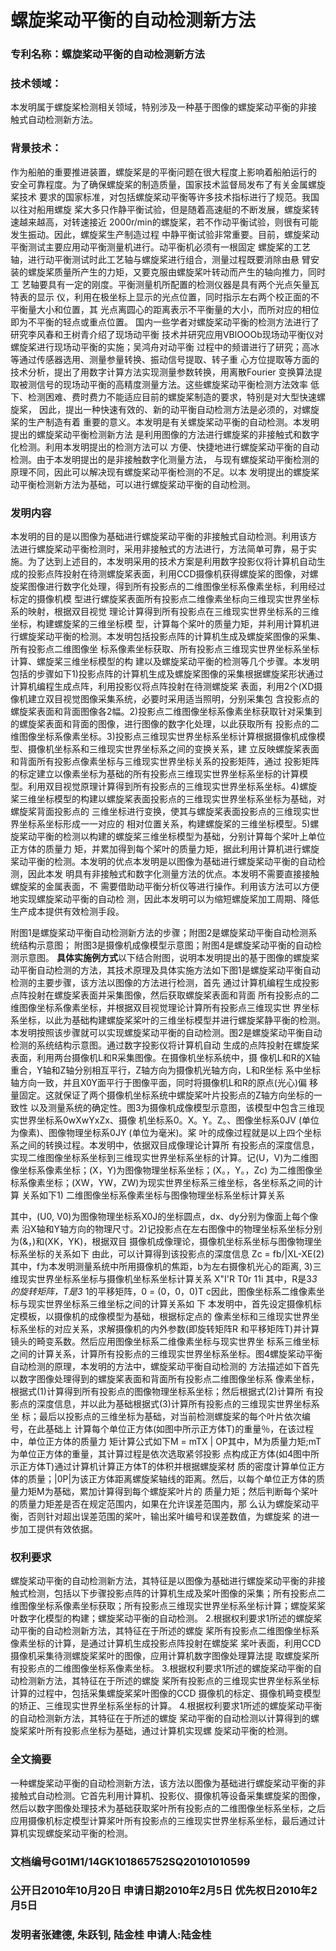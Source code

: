 # 螺旋桨动平衡的自动检测新方法



### **专利名称**：螺旋桨动平衡的自动检测新方法

### **技术领域**：

本发明属于螺旋桨检测相关领域，特别涉及一种基于图像的螺旋桨动平衡的非接 触式自动检测新方法。

### **背景技术**：

作为船舶的重要推进装置，螺旋桨是的平衡问题在很大程度上影响着船舶运行的 安全可靠程度。为了确保螺旋桨的制造质量，国家技术监督局发布了有关金属螺旋桨技术 要求的国家标准，对包括螺旋桨动平衡等许多技术指标进行了规范。我国以往对船用螺旋 桨大多只作静平衡试验，但是随着高速艇的不断发展，螺旋桨转速越来越高，对转速接近 2000r/min的螺旋桨，若不作动平衡试验，则很有可能发生振动。因此，螺旋桨生产制造过程 中静平衡试验非常重要。目前，螺旋桨动平衡测试主要应用动平衡测量机进行。动平衡机必须有一根固定 螺旋桨的工艺轴，进行动平衡测试时此工艺轴与螺旋桨进行组合，测量过程既要消除由悬 臂安装的螺旋桨质量所产生的力矩，又要克服由螺旋桨叶转动而产生的轴向推力，同时工 艺轴要具有一定的刚度。平衡测量机所配置的检测仪器是具有两个光点矢量瓦特表的显示 仪，利用在极坐标上显示的光点位置，同时指示左右两个校正面的不平衡量大小和位置，其 光点离圆心的距离表示不平衡量的大小，而所对应的相位即为不平衡的轻点或重点位置。 国内一些学者对螺旋桨动平衡的检测方法进行了研究李风春和王树青介绍了现场动平衡 技术并研究应用VBlOOOb现场动平衡仪对螺旋桨进行现场动平衡的实施；吴鸿舟对动平衡 过程中的频谱进行了研究；高冰等通过传感器选用、测量参量转换、振动信号提取、转子重 心方位提取等方面的技术分析，提出了用数字计算方法实现测量参数转换，用离散Fourier 变换算法提取被测信号的现场动平衡的高精度测量方法。这些螺旋桨动平衡检测方法效率 低下、检测困难、费时费力不能适应目前的螺旋桨制造的要求，特别是对大型快速螺旋桨， 因此，提出一种快速有效的、新的动平衡自动检测方法是必须的，对螺旋桨的生产制造有着 重要的意义。本发明是有关螺旋桨动平衡的自动检测。本发明提出的螺旋桨动平衡检测新方法 是利用图像的方法进行螺旋桨的非接触式和数字化检测。利用本发明提出的检测方法可以 方便、快捷地进行螺旋桨动平衡的自动检测。由于本发明提出的是非接触数字化测量方法， 与现有螺旋桨动平衡检测的原理不同，因此可以解决现有螺旋桨动平衡检测的不足。以本 发明提出的螺旋桨动平衡检测新方法为基础，可以进行螺旋桨动平衡的自动检测。

### **发明内容**

本发明的目的是以图像为基础进行螺旋桨动平衡的非接触式自动检测。利用该方 法进行螺旋桨动平衡检测时，采用非接触式的方法进行，方法简单可靠，易于实施。为了达到上述目的，本发明采用的技术方案是利用数字投影仪将计算机自动生 成的投影点阵投射在待测螺旋桨表面，利用CCD摄像机获得螺旋桨的图像，对螺旋桨图像进行数字化处理，得到所有投影点的二维图像坐标系像素坐标，利用经过标定的摄像机模 型进行螺旋桨表面所有投影点二维像素坐标向三维现实世界坐标系的映射，根据双目视觉 理论计算得到所有投影点在三维现实世界坐标系的三维坐标，构建螺旋桨的三维坐标模 型，计算每个桨叶的质量力矩，并利用计算机进行螺旋桨动平衡的检测。本发明包括投影点阵的计算机生成及螺旋桨图像的采集、所有投影点二维图像坐 标系像素坐标获取、所有投影点三维现实世界坐标系坐标计算、螺旋桨三维坐标模型的构 建以及螺旋桨动平衡的检测等几个步骤。本发明包括的步骤如下1)投影点阵的计算机生成及螺旋桨图像的采集根据螺旋桨形状通过计算机编程生成点阵，利用投影仪将点阵投射在待测螺旋桨 表面，利用2个(XD摄像机建立双目视觉图像采集系统，必要时采用适当照明，分别采集包 含投影点的螺旋桨表面和背面图像各2幅。2)投影点二维图像坐标系像素坐标获取针对采集到的螺旋桨表面和背面的图像，进行图像的数字化处理，以此获取所有 投影点的二维图像坐标系像素坐标。3)投影点三维现实世界坐标系坐标计算根据摄像机成像模型、摄像机坐标系和三维现实世界坐标系之间的变换关系，建 立反映螺旋桨表面和背面所有投影点像素坐标与三维现实世界坐标关系的投影矩阵，通过 投影矩阵的标定建立以像素坐标为基础的所有投影点三维现实世界坐标系坐标的计算模 型。利用双目视觉原理计算得到所有投影点的三维现实世界坐标系坐标。4)螺旋桨三维坐标模型的构建以螺旋桨表面投影点的三维现实世界坐标系坐标为基础，对螺旋桨背面投影点的 三维坐标进行变换，使其与螺旋桨表面投影点的三维现实世界坐标系坐标形成一一对应的 相对位置关系，构建螺旋桨的三维坐标模型。5)螺旋桨动平衡的检测以构建的螺旋桨三维坐标模型为基础，分别计算每个桨叶上单位正方体的质量力 矩，并累加得到每个桨叶的质量力矩，据此利用计算机进行螺旋桨动平衡的检测。本发明的优点本发明是以图像为基础进行螺旋桨动平衡的自动检测，因此本发 明具有非接触式和数字化测量方法的优点。本发明不需要直接接触螺旋桨的金属表面，不 需要借助动平衡分析仪等进行操作。利用该方法可以方便地实现螺旋桨动平衡的自动检 测，因此本发明可以为缩短螺旋桨加工周期、降低生产成本提供有效检测手段。


附图1是螺旋桨动平衡自动检测新方法的步骤；附图2是螺旋桨动平衡自动检测系统结构示意图；
附图3是摄像机成像模型示意图；附图4是螺旋桨动平衡的自动检测示意图。
**具体实施例方式**以下结合附图，说明本发明提出的基于图像的螺旋桨动平衡自动检测的方法，其技术原理及具体实施方法如下图1是螺旋桨动平衡自动检测的主要步骤，该方法以图像的方法进行检测，首先 通过计算机编程生成投影点阵投射在螺旋桨表面并采集图像，然后获取螺旋桨表面和背面 所有投影点的二维图像坐标系像素坐标，并根据双目视觉理论计算所有投影点三维现实世 界坐标系坐标，以此为基础构建螺旋桨桨叶的三维坐标模型并进行螺旋桨静平衡的检测。 本发明按照该步骤就可以实现螺旋桨动平衡的自动检测。图2是螺旋桨动平衡自动检测的系统结构示意图。通过数字投影仪将计算机自动 生成的点阵投射在螺旋桨表面，利用两台摄像机L和R采集图像。在摄像机坐标系统中，摄 像机L和R的X轴重合，Y轴和Z轴分别相互平行，Z轴方向为摄像机光轴方向，L和R坐标 系中坐标轴方向一致，并且X0Y面平行于图像平面，同时将摄像机L和R的原点(光心)偏 移量固定。这就保证了两个摄像机坐标系统中螺旋桨叶片投影点的Z轴方向坐标的一致性 以及测量系统的确定性。图3为摄像机成像模型示意图，该模型中包含三维现实世界坐标系0wXwYxZx、摄像 机坐标系0。X。Y。Z。、图像坐标系0JV (单位为像素)、图像物理坐标系0JY (单位为毫米)。桨 叶的成像过程就是以上四个坐标系之间的转换过程。本发明中，依据双目成像理论计算所 有投影点的深度信息，实现二维图像坐标系坐标到三维现实世界坐标系坐标的计算。记(U，V)为二维图像坐标系像素坐标；(X，Y)为图像物理坐标系坐标；(X。，Y。，Zc) 为二维图像坐标系像素坐标；(XW，YW，ZW)为现实世界坐标系三维坐标，各坐标系之间的计算 关系如下1) 二维图像坐标系像素坐标与图像物理坐标系坐标计算关系

其中，(U0, V0)为图像物理坐标系X0J的坐标圆点，dx、dy分别为像面上每个像素 沿X轴和Y轴方向的物理尺寸。2)记投影点在左右图像中的物理坐标系坐标分别为(&，\)和(XK，YK)，根据双目 摄像机成像理论，摄像机坐标系坐标与图像物理坐标系坐标的关系如下
由此，可以计算得到该投影点的深度信息
Zc = fb/|XL-XE(2)
其中，f为本发明测量系统中所用摄像机的焦距，b为左右摄像机光心的距离, 3)三维现实世界坐标系坐标与摄像机坐标系坐标计算关系
X"I'R T0r 11i
其中，R是3*3的旋转矩阵，T是3* 1的平移矩阵，0 = (0，0，0)T c因此，图像坐标系二维像素坐标与现实世界坐标系三维坐标之间的计算关系如 下 本发明中，首先设定摄像机标定模板，以摄像机的成像模型为基础，根据标定点的 像素坐标和三维现实世界坐标系坐标的对应关系，求解摄像机的内外参数(即旋转矩阵R 和平移矩阵T)并计算镜头的畸变系数。然后应用图像坐标系二维像素坐标与现实世界坐 标系三维坐标之间的计算关系，计算所有投影点的三维现实世界坐标系坐标。图4螺旋桨动平衡自动检测的原理，本发明的方法中，螺旋桨动平衡自动检测的 方法描述如下首先以数字图像处理得到的螺旋桨表面和背面所有投影点二维图像坐标系 像素坐标，根据式(1)计算得到所有投影点的图像物理坐标系坐标；然后根据式(2)计算所 有投影点的深度信息，并以此为基础根据式(3)计算所有投影点的三维现实世界坐标系坐 标；最后以投影点的三维坐标为基础，对当前检测螺旋桨的每个叶片依次编号，在此基础上 计算每个单位正方体(如图中所示正方体T)的重量％，在该过程中，单位正方体的质量力 矩计算公式如下M = mTX | OP其中，M为质量力矩;mT为单位正方体的重量，其计算过程是依次选取紧邻投影 点构成正方体(如4图中所示正方体T)通过计算机计算正方体T的体积并根据螺旋桨材 质的密度计算单位正方体的质量；|0P|为该正方体距离螺旋桨轴线的距离。然后，以每个单位正方体的质量力矩M为基础，累加计算得到每个螺旋桨叶片的 质量力矩；然后判断每个桨叶的质量力矩差是否在规定范围内，如果在允许误差范围内，那 么认为螺旋桨动平衡，否则针对超出误差范围的桨叶，输出桨叶编号和误差数值，为螺旋桨 的进一步加工提供有效依据。

### **权利要求**

螺旋桨动平衡的自动检测新方法，其特征是以图像为基础进行螺旋桨动平衡的非接触式检测，包括以下步骤投影点阵的计算机生成及桨叶图像的采集；所有投影点二维图像坐标系像素坐标获取；所有投影点三维现实世界坐标系坐标计算；螺旋桨桨叶数字化模型的构建；螺旋桨动平衡的自动检测。
2.根据权利要求1所述的螺旋桨动平衡的自动检测新方法，其特征在于所述的螺旋 桨所有投影点二维图像坐标系像素坐标的计算，是通过计算机生成投影点阵投射在螺旋桨 桨叶表面，利用CCD摄像机采集待测螺旋桨桨叶的图像，应用计算机数字图像处理算法提 取螺旋桨所有投影点的二维图像坐标系像素坐标。
3.根据权利要求1所述的螺旋桨动平衡的自动检测新方法，其特征在于所述的螺旋 桨所有投影点的三维现实世界坐标系坐标计算的过程中，包括采集螺旋桨桨叶图像的CCD 摄像机的标定、摄像机畸变模型的矫正、三维现实世界坐标系坐标的计算。
4.根据权利要求1所述的螺旋桨动平衡的自动检测新方法，其特征在于所述的螺旋 桨动平衡的自动检测以计算得到的螺旋桨桨叶所有投影点坐标为基础，通过计算机实现螺 旋桨动平衡的检测。

### **全文摘要**

一种螺旋桨动平衡的自动检测新方法，该方法以图像为基础进行螺旋桨动平衡的非接触式自动检测。它首先利用计算机、投影仪、摄像机等设备采集螺旋桨的图像，然后以数字图像处理技术为基础获取桨叶所有投影点的二维图像坐标系坐标，之后应用摄像机标定模型计算桨叶所有投影点的三维现实世界坐标系坐标，最后通过计算机实现螺旋桨动平衡的检测。

### **文档编号**G01M1/14GK101865752SQ20101010599

### **公开日**2010年10月20日 申请日期2010年2月5日 优先权日2010年2月5日

### **发明者**张建德, 朱跃钊, 陆金桂 申请人:陆金桂
